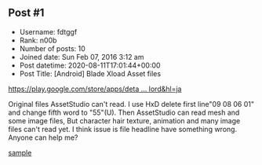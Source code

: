 ## Post #1
- Username: fdtggf
- Rank: n00b
- Number of posts: 10
- Joined date: Sun Feb 07, 2016 3:12 am
- Post datetime: 2020-08-11T17:01:44+00:00
- Post Title: [Android] Blade Xload Asset files

[https://play.google.com/store/apps/deta ... lord&hl=ja](https://play.google.com/store/apps/details?id=jp.co.applibot.bladexlord&hl=ja)

Original files AssetStudio can't read.
I use HxD delete first line"09 08 06 01" and change fifth word to "55"(U).
Then AssetStudio can read mesh and some image files,
But character hair texture, animation and many image files can't read yet.
I think issue is file headline have something wrong.
Anyone can help me?

[sample](https://mega.nz/file/VEgTwJ7b#z1IS1JpMrEYgF52yGf1BqX9Unb4hbdULCqZNBG_GF3c)
